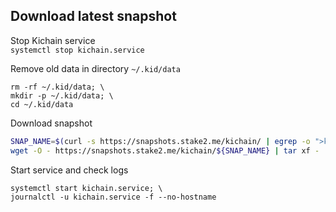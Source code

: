 ## Download latest snapshot  
Stop Kichain service  
`systemctl stop kichain.service`  

Remove old data in directory `~/.kid/data`  
```
rm -rf ~/.kid/data; \
mkdir -p ~/.kid/data; \
cd ~/.kid/data
```

Download snapshot  
```bash
SNAP_NAME=$(curl -s https://snapshots.stake2.me/kichain/ | egrep -o ">kichain.*tar" | tr -d ">"); \
wget -O - https://snapshots.stake2.me/kichain/${SNAP_NAME} | tar xf -
```

Start service and check logs  
```
systemctl start kichain.service; \
journalctl -u kichain.service -f --no-hostname
```
